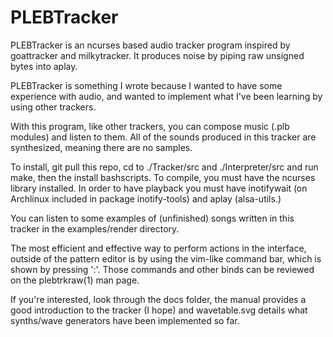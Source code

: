 # PLEBTracker
PLEBTracker is an ncurses based audio tracker program inspired by goattracker and milkytracker.
It produces noise by piping raw unsigned bytes into aplay.

PLEBTracker is something I wrote because I wanted to have some experience with audio,
and wanted to implement what I've been learning by using other trackers.

With this program, like other trackers, you can compose music (.plb modules) and listen to them.
All of the sounds produced in this tracker are synthesized, meaning there are no samples.

To install, git pull this repo, cd to ./Tracker/src and ./Interpreter/src and run make, then the install bashscripts.
To compile, you must have the ncurses library installed.
In order to have playback you must have inotifywait (on Archlinux included in package inotify-tools) and aplay (alsa-utils.)

You can listen to some examples of (unfinished) songs written in this tracker in the examples/render directory.

The most efficient and effective way to perform actions in the interface, outside of the pattern editor is by using the vim-like command bar, which is shown by pressing ':'.
Those commands and other binds can be reviewed on the plebtrkraw(1) man page.

If you're interested, look through the docs folder, the manual provides a good introduction to the tracker (I hope) and wavetable.svg details what synths/wave generators have been implemented so far.
